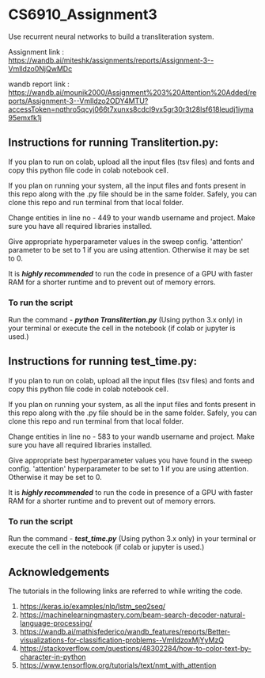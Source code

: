 # CS6910_Assignment3
Use recurrent neural networks to build a transliteration system.

Assignment link : https://wandb.ai/miteshk/assignments/reports/Assignment-3--Vmlldzo0NjQwMDc

wandb report link : https://wandb.ai/mounik2000/Assignment%203%20Attention%20Added/reports/Assignment-3--Vmlldzo2ODY4MTU?accessToken=nqthro5qcyj066t7xunxs8cdcl9vx5gr30r3t28lsf618leudj1iyma95emxfk1j


## Instructions for running Translitertion.py: ##

If you plan to run on colab, upload all the input files (tsv files) and fonts and copy this python file code in colab notebook cell.

If you plan on running your system, all the input files and fonts present in this repo along with the .py file should be in the same folder. Safely, you can clone this repo and run terminal from that local folder.

Change entities in line no - 449 to your wandb username and project. Make sure you have all required libraries installed.

Give appropriate hyperparameter values in the sweep config. 'attention' parameter to be set to 1 if you are using attention. Otherwise it may be set to 0.

It is _**highly recommended**_ to run the code in presence of a GPU with faster RAM for a shorter runtime and to prevent out of memory errors.


### To run the script ###

Run the command - _**python Translitertion.py**_ (Using python 3.x only) in your terminal or execute the cell in the notebook (if colab or jupyter is used.)

## Instructions for running test_time.py: ##

If you plan to run on colab, upload all the input files (tsv files) and fonts and copy this python file code in colab notebook cell.

If you plan on running your system, as all the input files and fonts present in this repo along with the .py file should be in the same folder. Safely, you can clone this repo and run terminal from that local folder.

Change entities in line no - 583 to your wandb username and project. Make sure you have all required libraries installed.

Give appropriate best hyperparameter values you have found in the sweep config. 'attention' hyperparameter to be set to 1 if you are using attention. Otherwise it may be set to 0.

It is _**highly recommended**_ to run the code in presence of a GPU with faster RAM for a shorter runtime and to prevent out of memory errors.


### To run the script ###

Run the command - _**test_time.py**_ (Using python 3.x only) in your terminal or execute the cell in the notebook (if colab or jupyter is used.)

## Acknowledgements ##

The tutorials in the following links are referred to while writing the code.

1. https://keras.io/examples/nlp/lstm_seq2seq/
2. https://machinelearningmastery.com/beam-search-decoder-natural-language-processing/
3. https://wandb.ai/mathisfederico/wandb_features/reports/Better-visualizations-for-classification-problems--VmlldzoxMjYyMzQ
4. https://stackoverflow.com/questions/48302284/how-to-color-text-by-character-in-python
5. https://www.tensorflow.org/tutorials/text/nmt_with_attention
